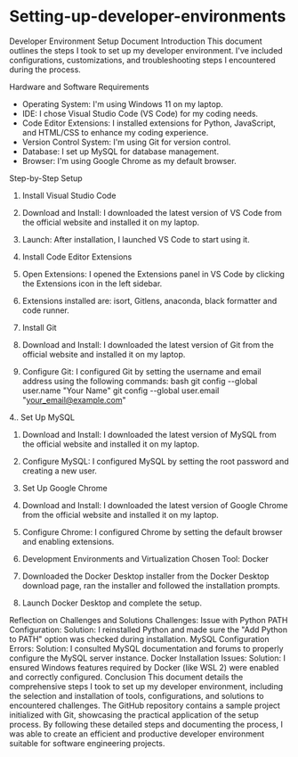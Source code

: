 # Setting-up-developer-environments
Developer Environment Setup Document
Introduction
This document outlines the steps I took to set up my developer environment. I've included configurations, customizations, and troubleshooting steps I encountered during the process.

Hardware and Software Requirements

- Operating System: I'm using Windows 11 on my laptop.
- IDE: I chose Visual Studio Code (VS Code) for my coding needs.
- Code Editor Extensions: I installed extensions for Python, JavaScript, and HTML/CSS to enhance my coding experience.
- Version Control System: I'm using Git for version control.
- Database: I set up MySQL for database management.
- Browser: I'm using Google Chrome as my default browser.

Step-by-Step Setup

1. Install Visual Studio Code

1. Download and Install: I downloaded the latest version of VS Code from the official website and installed it on my laptop.
2. Launch: After installation, I launched VS Code to start using it.



2. Install Code Editor Extensions

1. Open Extensions: I opened the Extensions panel in VS Code by clicking the Extensions icon in the left sidebar.
2. Extensions installed are: isort, Gitlens, anaconda, black formatter and code runner.


3. Install Git

1. Download and Install: I downloaded the latest version of Git from the official website and installed it on my laptop.
2. Configure Git: I configured Git by setting the username and email address using the following commands: bash
   git config --global user.name "Your Name"
   git config --global user.email "your_email@example.com"

   

4.. Set Up MySQL

1. Download and Install: I downloaded the latest version of MySQL from the official website and installed it on my laptop.
2. Configure MySQL: I configured MySQL by setting the root password and creating a new user.


5. Set Up Google Chrome

1. Download and Install: I downloaded the latest version of Google Chrome from the official website and installed it on my laptop.
2. Configure Chrome: I configured Chrome by setting the default browser and enabling extensions.


5. Development Environments and Virtualization
Chosen Tool: Docker
1. Downloaded the Docker Desktop installer from the Docker Desktop download page, ran the installer and followed the installation prompts.

2. Launch Docker Desktop and complete the setup.


Reflection on Challenges and Solutions
Challenges:
Issue with Python PATH Configuration:
Solution: I reinstalled Python and made sure the "Add Python to PATH" option was checked during installation.
MySQL Configuration Errors:
Solution: I consulted MySQL documentation and forums to properly configure the MySQL server instance.
Docker Installation Issues:
Solution: I ensured Windows features required by Docker (like WSL 2) were enabled and correctly configured.
Conclusion
This document details the comprehensive steps I took to set up my developer environment, including the selection and installation of tools, configurations, and solutions to encountered challenges. The GitHub repository contains a sample project initialized with Git, showcasing the practical application of the setup process.
By following these detailed steps and documenting the process, I was able to create an efficient and productive developer environment suitable for software engineering projects.


